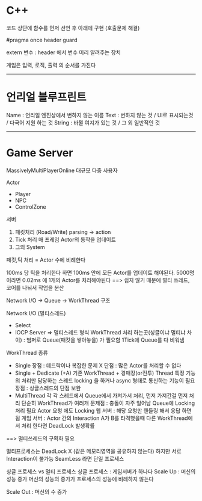 # **C++**
코드 상단에 함수를 먼저 선언 후 아래에 구현 (호출문제 해결)

#pragma once
header guard

extern 변수 : header 에서 변수 미리 알려주는 장치

게임은 입력, 로직, 출력 의 순서를 가진다




---

# **언리얼 블루프린트**
Name : 언리얼 엔진상에서 변하지 않는 이름
Text : 변하지 않는 것 / UI로 표시되는것 / 다국어 지원 하는 것
String : 바뀔 여지가 있는 것 / 그 외 일반적인 것

---


# **Game Server**
MassivelyMultiPlayerOnline
대규모 다중 사용자

Actor
- Player
- NPC
- ControlZone

서버
1. 패킷처리 (Road/Write)
parsing -> action
2. Tick 처리
매 프레임 Actor의 동작을 업데이트
3. 그외 System

패킷,틱 처리 = Actor 수에 비례한다

100ms 당 틱을 처리한다 하면 100ms 안에 모든 Actor를 업데이트 해야된다.
5000명이라면 0.02ms 에 1개의 Actor를 처리해야된다
==> 쉽지 않기 때문에 멀티 쓰레드, 코어를 나눠서 작업을 분산

Network I/O -> Queue -> WorkThread 구조

Network I/O (멀티스레드)
- Select
- IOCP Server => 멀티스레드 형식
WorkThread 처리 하는곳(싱글이냐 멀티냐 차이)
: 범퍼로 Queue(패킷을 쌓아놓을) 가 필요함 1Tick에 Queue를 다 비워냄

WorkThread 종류
- Single
장점 : 데드락이나 복잡한 문제 X
단점 : 많은 Actor를 처리할 수 없다
- Single + Dedicate (+A)
기존 WorkThread + 경매장(or전투) Thread
특정 기능의 처리만 담당하는 스레드 locking 을 하거나 async 형태로 통신하는 기능이 필요
장점 : 싱글스레드의 단점 보완
- MultiThread
각 각 스레드에서 Queue에서 가져가서 처리, 먼저 가져간걸 먼저 처리
단순히 WorkThread가 여러개
문제점 : 충돌이 자주 일어남
Queue에 Locking 처리 필요
Actor 요청 에도 Locking
웹 서버 : 해당 요청만 핸들링 해서 응답 하면됨
게임 서버 : Actor 간의 Interaction
A가 B를 타격했을때 다른 WorkThread에서 처리 한다면 DeadLock 발생확률

==> 멀티쓰레드의 구획화 필요

멀티프로세스는 DeadLock X (같은 메모리영역을 공유하지 않는다) 하지만 서로 Interaction이 불가능
SeamLess 라면 단일 프로세스


싱글 프로세스 vs 멀티 프로세스
싱글 프로세스 : 게임서버가 하나다
Scale Up : 머신의 성능 증가
머신의 성능의 증가가 프로세스의 성능에 비례하지 않는다

Scale Out : 머신의 수 증가